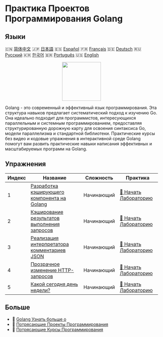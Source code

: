 # Практика Проектов Программирования Golang

## Языки

🇨🇳 [简体中文](README_zh.md) 🇯🇵 [日本語](README_ja.md) 🇪🇸 [Español](README_es.md) 🇫🇷 [Français](README_fr.md) 🇩🇪 [Deutsch](README_de.md) 🇷🇺 [Русский](README_ru.md) 🇰🇷 [한국어](README_ko.md) 🇧🇷 [Português](README_pt.md) 🇺🇸 [English](README.md) 

<div align="center">
<img width="128px" src="https://file.labex.io/path/YgASYacMNI6I.png">
</div>

Golang - это современный и эффективный язык программирования. Эта структура навыков предлагает систематический подход к изучению Go. Она идеально подходит для программистов, интересующихся параллельным и системным программированием, предоставляя структурированную дорожную карту для освоения синтаксиса Go, модели параллелизма и стандартной библиотеки. Практические курсы без видео и кодовые упражнения в интерактивной среде Golang помогут вам развить практические навыки написания эффективных и масштабируемых программ на Golang.

## Упражнения

|   Индекс | Название                                                                                                                   | Сложность   | Практика                                                                                               |
|----------|----------------------------------------------------------------------------------------------------------------------------|-------------|--------------------------------------------------------------------------------------------------------|
|        1 | [Разработка кэширующего компонента на Golang](https://labex.io/ru/courses/project-development-of-golang-caching-component) | Начинающий  | [🚀 Начать Лабораторию](https://labex.io/ru/courses/project-development-of-golang-caching-component)   |
|        2 | [Кэширование результатов выполнения запросов](https://labex.io/ru/courses/project-cache-request-execution-results)         | Начинающий  | [🚀 Начать Лабораторию](https://labex.io/ru/courses/project-cache-request-execution-results)           |
|        3 | [Реализация интерпретатора комментариев JSON](https://labex.io/ru/courses/project-implement-json-comment-interpreter)      | Начинающий  | [🚀 Начать Лабораторию](https://labex.io/ru/courses/project-implement-json-comment-interpreter)        |
|        4 | [Прозрачное изменение HTTP-запросов](https://labex.io/ru/courses/project-transparent-modification-of-http-requests)        | Начинающий  | [🚀 Начать Лабораторию](https://labex.io/ru/courses/project-transparent-modification-of-http-requests) |
|        5 | [Какой сегодня день недели?](https://labex.io/ru/courses/project-what-day-is-it-today)                                     | Начинающий  | [🚀 Начать Лабораторию](https://labex.io/ru/courses/project-what-day-is-it-today)                      |

## Больше

- 🔗 [Golang Узнать больше о](https://labex.io/ru/skilltrees/go)
- 🔗 [Потрясающие Проекты Программирования](https://github.com/labex-labs/awesome-programming-projects)
- 🔗 [Потрясающие Курсы Программирования](https://github.com/labex-labs/awesome-programming-courses)

